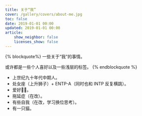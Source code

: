 ```yaml
---
title: 关于“我”
cover: /gallery/covers/about-me.jpg
toc: false
date: 2019-01-01 00:00
updated: 2019-01-01 00:00
article:
    show_neighbor: false
    licenses_show: false
---
```


{% blockquote%}
一些关于“我”的事情。

或许都是一些个人喜好以及一些浅层的标签。
{% endblockquote %}

- 上世纪九十年代中期人。
- 处女座（上升狮子）+ ENTP-A（同时也和 INTP 反复横跳）。
- 爱好🏀📸️。
- 拖延症（在改）。
- 有些自我（在改，学习换位思考）。
- 有一只猫。
